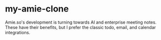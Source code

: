 # my-amie-clone
Amie.so's development is turning towards AI and enterprise meeting notes. These have their benefits, but I prefer the classic todo, email, and calendar integrations. 
